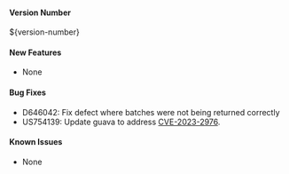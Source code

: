 #### Version Number
${version-number}

#### New Features
- None

#### Bug Fixes
- D646042: Fix defect where batches were not being returned correctly
- US754139: Update guava to address [CVE-2023-2976](https://nvd.nist.gov/vuln/detail/CVE-2023-2976).

#### Known Issues
- None
